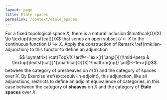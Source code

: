 ```yaml
---
layout: page
title: Étale spaces
permalink: /context/etale_spaces
---
```

For a fixed topological space $X$, there is a natural inclusion $\mathcal{O}(X) \to \textup{\textsf{cat}}/X$ that sends an open subset $U \subset X$ to the continuous function $U \hookrightarrow X$. Apply the construction of Remark \ref{rmk:lan-adjunction} to this functor to define an adjunction
$$ \xymatrix{ \cat{Top}/X \ar@<-1ex>[r] \ar@{}[r]\mid-\perp & \textup{\textsf{cat}}^{\mathcal{O}(X)^\mathrm{op}} \ar@<-1ex>[l]}$$
between the category of presheaves on $\mathcal{O}(X)$ and the category of spaces over $X$. By Exercise \ref{exc:equiv-in-adjoint}, this adjunction, like all adjunctions, restricts to define an adjoint equivalence of categories, in this case between the category of **sheaves** on $X$ and the category of **Étale spaces** over $X$.
